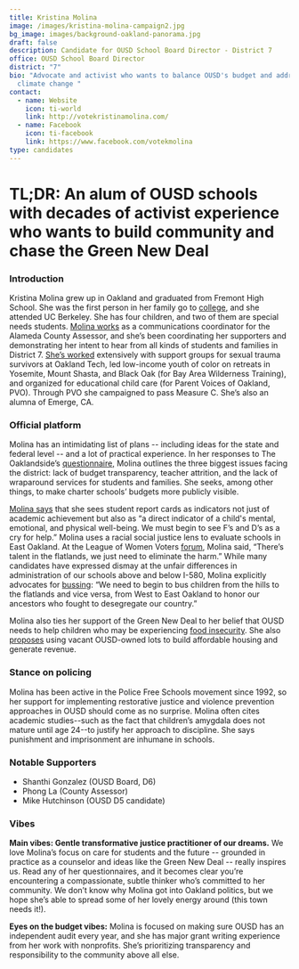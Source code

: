 ```yaml
---
title: Kristina Molina
image: /images/kristina-molina-campaign2.jpg
bg_image: images/background-oakland-panorama.jpg
draft: false
description: Candidate for OUSD School Board Director - District 7
office: OUSD School Board Director
district: "7"
bio: "Advocate and activist who wants to balance OUSD's budget and address
  climate change "
contact:
  - name: Website
    icon: ti-world
    link: http://votekristinamolina.com/
  - name: Facebook
    icon: ti-facebook
    link: https://www.facebook.com/votekmolina
type: candidates
---
```

# TL;DR: An alum of OUSD schools with decades of activist experience who wants to build community and chase the Green New Deal

### Introduction

Kristina Molina grew up in Oakland and graduated from Fremont High School. She was the first person in her family go to [college](https://medium.com/families-in-action-for-quality-education/kristina-molina-candidate-for-school-board-director-district-7-4151ed3a7209), and she attended UC Berkeley. She has four children, and two of them are special needs students. [Molina works](https://oaklandside.org/2020/10/01/district-7-school-board-candidates-on-listening-to-residents-school-closures-and-budget-transparency) as a communications coordinator for the Alameda County Assessor, and she’s been coordinating her supporters and demonstrating her intent to hear from all kinds of students and families in District 7. [She’s worked](https://oaklandside.org/wp-content/uploads/2020/09/Molina.pdf) extensively with support groups for sexual trauma survivors at Oakland Tech, led low-income youth of color on retreats in Yosemite, Mount Shasta, and Black Oak (for Bay Area Wilderness Training), and organized for educational child care (for Parent Voices of Oakland, PVO). Through PVO she campaigned to pass Measure C. She’s also an alumna of Emerge, CA.

### Official platform

Molina has an intimidating list of plans -- including ideas for the state and federal level -- and a lot of practical experience. In her responses to The Oaklandside’s [questionnaire,](https://oaklandside.org/wp-content/uploads/2020/09/Molina.pdf) Molina outlines the three biggest issues facing the district: lack of budget transparency, teacher attrition, and the lack of wraparound services for students and families. She seeks, among other things, to make charter schools’ budgets more publicly visible.

[Molina says](https://oaklandside.org/wp-content/uploads/2020/09/Molina.pdf) that she sees student report cards as indicators not just of academic achievement but also as “a direct indicator of a child's mental, emotional, and physical well-being. We must begin to see F’s and D’s as a cry for help.” Molina uses a racial social justice lens to evaluate schools in East Oakland. At the League of Women Voters [forum](https://www.youtube.com/watch?v=kApwfUlIZ04), Molina said, “There’s talent in the flatlands, we just need to eliminate the harm.” While many candidates have expressed dismay at the unfair differences in administration of our schools above and below I-580, Molina explicitly advocates for [bussing](https://oaklandside.org/wp-content/uploads/2020/09/Molina.pdf): “We need to begin to bus children from the hills to the flatlands and vice versa, from West to East Oakland to honor our ancestors who fought to desegregate our country.”

Molina also ties her support of the Green New Deal to her belief that OUSD needs to help children who may be experiencing [food insecurity](http://votekristinamolina.com/issues/environmental-justice/). She also [proposes](https://oaklandside.org/wp-content/uploads/2020/09/Molina.pdf) using vacant OUSD-owned lots to build affordable housing and generate revenue.

### Stance on policing

Molina has been active in the Police Free Schools movement since 1992, so her support for implementing restorative justice and violence prevention approaches in OUSD should come as no surprise. Molina often cites academic studies--such as the fact that children’s amygdala does not mature until age 24--to justify her approach to discipline. She says punishment and imprisonment are inhumane in schools.

### Notable Supporters

* Shanthi Gonzalez (OUSD Board, D6)
* Phong La (County Assessor)
* Mike Hutchinson (OUSD D5 candidate)

### Vibes

**Main vibes: Gentle transformative justice practitioner of our dreams.** We love Molina’s focus on care for students and the future -- grounded in practice as a counselor and ideas like the Green New Deal -- really inspires us. Read any of her questionnaires, and it becomes clear you’re encountering a compassionate, subtle thinker who’s committed to her community. We don’t know why Molina got into Oakland politics, but we hope she’s able to spread some of her lovely energy around (this town needs it!).

**Eyes on the budget vibes:** Molina is focused on making sure OUSD has an independent audit every year, and she has major grant writing experience from her work with nonprofits. She’s prioritizing transparency and responsibility to the community above all else.